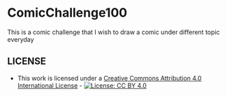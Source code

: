 # ComicChallenge100
This is a comic challenge that I wish to draw a comic under different topic everyday


## LICENSE

* This work is licensed under a [Creative Commons Attribution 4.0 International License](https://creativecommons.org/licenses/by/4.0/) - [![License: CC BY 4.0](https://licensebuttons.net/l/by/4.0/80x15.png)](https://creativecommons.org/licenses/by/4.0/)
